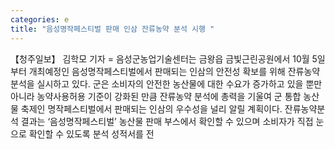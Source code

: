 ```yaml
---
categories: e
title: "음성명작페스티벌 판매 인삼 잔류농약 분석 시행 "
---
```

【청주일보】 김학모 기자 = 음성군농업기술센터는 금왕읍 금빛근린공원에서 10월 5일부터 개최예정인 음성명작페스티벌에서 판매되는 인삼의 안전성 확보를 위해 잔류농약분석을 실시하고 있다. 군은 소비자의 안전한 농산물에 대한 수요가 증가하고 있을 뿐만 아니라 농약사용허용 기준이 강화된 만큼 잔류농약 분석에 총력을 기울여 군 통합 농산물 축제인 명작페스티벌에서 판매되는 인삼의 우수성을 널리 알릴 계획이다. 잔류농약분석 결과는 ‘음성명작페스티벌’ 농산물 판매 부스에서 확인할 수 있으며 소비자가 직접 눈으로 확인할 수 있도록 분석 성적서를 전
